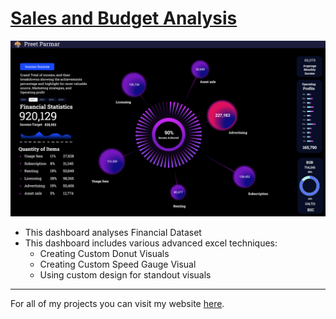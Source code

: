# [Sales and Budget Analysis](https://github.com/preetparmar/Data-Visualization/tree/main/Power%20BI%20Projects/Sales%20and%20Budget%20Analysis)

![dashboard](https://github.com/preetparmar/Data-Visualization/blob/main/Financial%20Statistics%20using%20Excel/Resources/Screenshots/Income%20Source.png)

- This dashboard analyses Financial Dataset
- This dashboard includes various advanced excel techniques:
  - Creating Custom Donut Visuals
  - Creating Custom Speed Gauge Visual
  - Using custom design for standout visuals

---

For all of my projects you can visit my website [here](https://preetparmar.com/projects).
